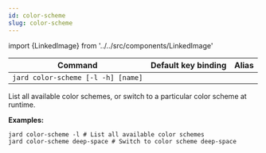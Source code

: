 ```yaml
---
id: color-scheme
slug: color-scheme
---
```

import {LinkedImage} from '../../src/components/LinkedImage'

| Command | Default key binding | Alias |
| ------- | ------------------- | ----- |
| `jard color-scheme [-l -h] [name]` | | |

List all available color schemes, or switch to a particular color scheme at runtime.

**Examples:**

```
jard color-scheme -l # List all available color schemes
jard color-scheme deep-space # Switch to color scheme deep-space
```

<LinkedImage link="/img/commands/color-scheme.gif" alt="Color scheme example"/>
